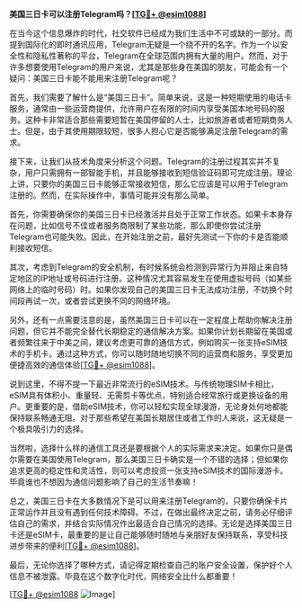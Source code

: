 **美国三日卡可以注册Telegram吗？[[TG💪+ @esim1088](https://t.me/s/esim1088)]**

在当今这个信息爆炸的时代，社交软件已经成为我们生活中不可或缺的一部分。而提到国际化的即时通讯应用，Telegram无疑是一个绕不开的名字。作为一个以安全性和隐私性著称的平台，Telegram在全球范围内拥有大量的用户。然而，对于许多想要使用Telegram的用户来说，尤其是那些身在美国的朋友，可能会有一个疑问：美国三日卡能不能用来注册Telegram呢？

首先，我们需要了解什么是“美国三日卡”。简单来说，这是一种短期使用的电话卡服务，通常由一些运营商提供，允许用户在有限的时间内享受美国本地号码的服务。这种卡非常适合那些需要短暂在美国停留的人士，比如旅游者或者短期商务人士。但是，由于其使用期限较短，很多人担心它是否能够满足注册Telegram的需求。

接下来，让我们从技术角度来分析这个问题。Telegram的注册过程其实并不复杂，用户只需拥有一部智能手机，并且能够接收到短信验证码即可完成注册。理论上讲，只要你的美国三日卡能够正常接收短信，那么它应该是可以用于Telegram注册的。然而，在实际操作中，事情可能并没有那么简单。

首先，你需要确保你的美国三日卡已经激活并且处于正常工作状态。如果卡本身存在问题，比如信号不佳或者服务商限制了某些功能，那么即使你尝试注册Telegram也可能失败。因此，在开始注册之前，最好先测试一下你的卡是否能顺利接收短信。

其次，考虑到Telegram的安全机制，有时候系统会检测到异常行为并阻止来自特定地区的IP地址或号码进行注册。这种情况尤其容易发生在使用虚拟号码（如某些网络上的临时号码）时。如果你发现自己的美国三日卡无法成功注册，不妨换个时间段再试一次，或者尝试更换不同的网络环境。

另外，还有一点需要注意的是，虽然美国三日卡可以在一定程度上帮助你解决注册问题，但它并不能完全替代长期稳定的通信解决方案。如果你计划长期留在美国或者频繁往来于中美之间，建议考虑更可靠的通信方式，例如购买一张支持eSIM技术的手机卡。通过这种方式，你可以随时随地切换不同的运营商和服务，享受更加便捷高效的通信体验[[TG💪+ @esim1088](https://t.me/s/esim1088)]。

说到这里，不得不提一下最近非常流行的eSIM技术。与传统物理SIM卡相比，eSIM具有体积小、重量轻、无需剪卡等优点，特别适合经常旅行或更换设备的用户。更重要的是，借助eSIM技术，你可以轻松实现全球漫游，无论身处何地都能保持联系畅通无阻。对于那些希望在美国长期居住或者工作的人来说，这无疑是一个极具吸引力的选择。

当然啦，选择什么样的通信工具还是要根据个人的实际需求来决定。如果你只是偶尔需要在美国使用Telegram，那么美国三日卡确实是一个不错的选择；但如果你追求更高的稳定性和灵活性，则可以考虑投资一张支持eSIM技术的国际漫游卡。毕竟谁也不想因为通信问题影响了自己的生活节奏嘛！

总之，美国三日卡在大多数情况下是可以用来注册Telegram的，只要你确保卡片正常运作并且没有遇到任何技术障碍。不过，在做出最终决定之前，请务必仔细评估自己的需求，并结合实际情况作出最适合自己情况的选择。无论是选择美国三日卡还是eSIM卡，最重要的是让自己能够随时随地与亲朋好友保持联系，享受科技进步带来的便利[[TG💪+ @esim1088](https://t.me/s/esim1088)]。

最后，无论你选择了哪种方式，请记得定期检查自己的账户安全设置，保护好个人信息不被泄露。毕竟在这个数字化时代，网络安全比什么都重要！

[[TG💪+ @esim1088](https://t.me/s/esim1088) ![Image](https://i.postimg.cc/4NQfJmqS/Snipaste-2025-05-13-00-14-12.png)]